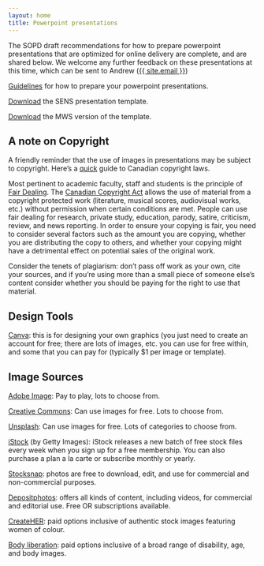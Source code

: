 ```yaml
---
layout: home
title: Powerpoint presentations
---
```


The SOPD draft recommendations for how to prepare powerpoint presentations that are optimized for online delivery are complete, and are shared below. We welcome any further feedback on these presentations at this time, which can be sent to Andrew (<a class="u-email" href="mailto:{{ site.email }}">{{ site.email }}</a>)

[Guidelines]({{site.baseurl}}/files/infog_powerpoint.pdf) for how to prepare your powerpoint presentations.

<a href="{{site.baseurl}}/files/SENS Slide Design.pptx" download>Download</a> the SENS presentation template.

<a href="{{site.baseurl}}/files/SENS Slide Design_MWS.pptx" download>Download</a> the MWS version of the template.


## A note on Copyright

A friendly reminder that the use of images in presentations may be subject to copyright. Here’s a [quick](https://www.ic.gc.ca/eic/site/cipointernet-internetopic.nsf/eng/h_wr02281.html) guide to Canadian copyright laws.

Most pertinent to academic faculty, staff and students is the principle of [Fair Dealing](https://fair-dealing.ca/what-is-fair-dealing/). The [Canadian Copyright Act](https://laws-lois.justice.gc.ca/eng/acts/c-42/) allows the use of material from a copyright protected work (literature, musical scores, audiovisual works, etc.) without permission when certain conditions are met. People can use fair dealing for research, private study, education, parody, satire, criticism, review, and news reporting. In order to ensure your copying is fair, you need to consider several factors such as the amount you are copying, whether you are distributing the copy to others, and whether your copying might have a detrimental effect on potential sales of the original work.

Consider the tenets of plagiarism: don’t pass off work as your own, cite your sources, and if you’re using more than a small piece of someone else’s content consider whether you should be paying for the right to use that material.


## Design Tools

[Canva](https://www.canva.com/): this is for designing your own graphics (you just need to create an account for free; there are lots of images, etc. you can use for free within, and some that you can pay for (typically $1 per image or template).


## Image Sources

[Adobe Image](https://stock.adobe.com/ca/plans): Pay to play, lots to choose from.

[Creative Commons](https://search.creativecommons.org/): Can use images for free. Lots to choose from.

[Unsplash](https://unsplash.com/): Can use images for free. Lots of categories to choose from.

[iStock](https://www.istockphoto.com/ca) (by Getty Images): iStock releases a new batch of free stock files every week when you sign up for a free membership. You can also purchase a plan a la carte or subscribe monthly or yearly.

[Stocksnap](https://stocksnap.io/): photos are free to download, edit, and use for commercial and non-commercial purposes.

[Depositphotos](https://depositphotos.com/free-images.html): offers all kinds of content, including videos, for commercial and editorial use. Free OR subscriptions available.

[CreateHER](https://createherstock.com/): paid options inclusive of authentic stock images featuring women of colour.

[Body liberation](https://stock.bodyliberationphotos.com/): paid options inclusive of a broad range of disability, age, and body images.
